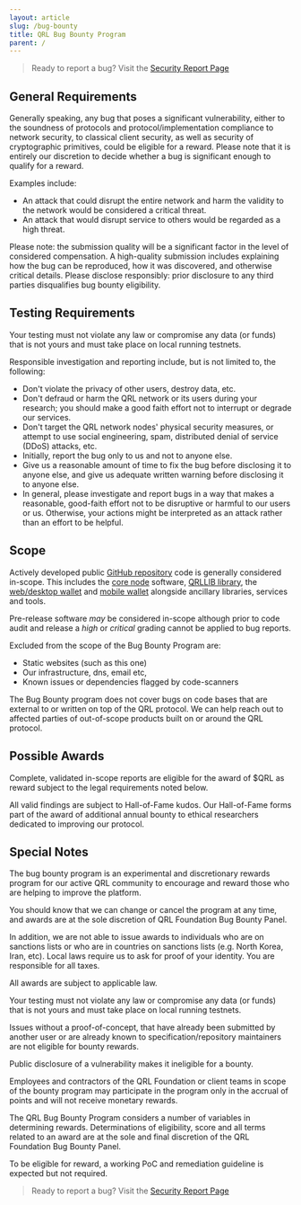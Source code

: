 ```yaml
---
layout: article
slug: /bug-bounty
title: QRL Bug Bounty Program
parent: /
---
```

> Ready to report a bug? Visit the [Security Report Page](/security-report)

## General Requirements

Generally speaking, any bug that poses a significant vulnerability, either to the soundness of protocols and protocol/implementation compliance to network security, to classical client security, as well as security of cryptographic primitives, could be eligible for a reward. Please note that it is entirely our discretion to decide whether a bug is significant enough to qualify for a reward.

Examples include:

- An attack that could disrupt the entire network and harm the validity to the network would be considered a critical threat.
- An attack that would disrupt service to others would be regarded as a high threat.

Please note: the submission quality will be a significant factor in the level of considered compensation. A high-quality submission includes explaining how the bug can be reproduced, how it was discovered, and otherwise critical details. Please disclose responsibly: prior disclosure to any third parties disqualifies bug bounty eligibility.

## Testing Requirements

Your testing must not violate any law or compromise any data (or funds) that is not yours and must take place on local running testnets.

Responsible investigation and reporting include, but is not limited to, the following:

- Don't violate the privacy of other users, destroy data, etc.
- Don't defraud or harm the QRL network or its users during your research; you should make a good faith effort not to interrupt or degrade our services.
- Don't target the QRL network nodes' physical security measures, or attempt to use social engineering, spam, distributed denial of service (DDoS) attacks, etc.
- Initially, report the bug only to us and not to anyone else.
- Give us a reasonable amount of time to fix the bug before disclosing it to anyone else, and give us adequate written warning before disclosing it to anyone else.
- In general, please investigate and report bugs in a way that makes a reasonable, good-faith effort not to be disruptive or harmful to our users or us. Otherwise, your actions might be interpreted as an attack rather than an effort to be helpful.

## Scope

Actively developed public [GitHub repository](https://github.com/theQRL/repositories)
 code is generally considered in-scope. This includes the [core node](https://github.com/theQRL/QRL) software, [QRLLIB library](https://github.com/theQRL/qrllib), the [web/desktop wallet](https://github.com/theQRL/qrl-wallet) and [mobile wallet](https://github.com/theQRL/mobile-wallet) alongside ancillary libraries, services and tools.

Pre-release software _may_ be considered in-scope although prior to code audit and release a _high_ or _critical_ grading cannot be applied to bug reports.

Excluded from the scope of the Bug Bounty Program are:

- Static websites (such as this one)
- Our infrastructure, dns, email etc,
- Known issues or dependencies flagged by code-scanners

The Bug Bounty program does not cover bugs on code bases that are external to or written on top of the QRL protocol. We can help reach out to affected parties of out-of-scope products built on or around the QRL protocol.

## Possible Awards

Complete, validated in-scope reports are eligible for the award of $QRL as reward subject to the legal requirements noted below.

All valid findings are subject to Hall-of-Fame kudos. Our Hall-of-Fame forms part of the award of additional annual bounty to ethical researchers dedicated to improving our protocol.

## Special Notes

The bug bounty program is an experimental and discretionary rewards program for our active QRL community to encourage and reward those who are helping to improve the platform.

You should know that we can change or cancel the program at any time, and awards are at the sole discretion of QRL Foundation Bug Bounty Panel.

In addition, we are not able to issue awards to individuals who are on sanctions lists or who are in countries on sanctions lists (e.g. North Korea, Iran, etc). Local laws require us to ask for proof of your identity. You are responsible for all taxes.

All awards are subject to applicable law.

Your testing must not violate any law or compromise any data (or funds) that is not yours and must take place on local running testnets.

Issues without a proof-of-concept, that have already been submitted by another user or are already known to specification/repository maintainers are not eligible for bounty rewards.

Public disclosure of a vulnerability makes it ineligible for a bounty.

Employees and contractors of the QRL Foundation or client teams in scope of the bounty program may participate in the program only in the accrual of points and will not receive monetary rewards.

The QRL Bug Bounty Program considers a number of variables in determining rewards. Determinations of eligibility, score and all terms related to an award are at the sole and final discretion of the QRL Foundation Bug Bounty Panel.

To be eligible for reward, a working PoC and remediation guideline is expected but not required.

> Ready to report a bug? Visit the [Security Report Page](/security-report)
